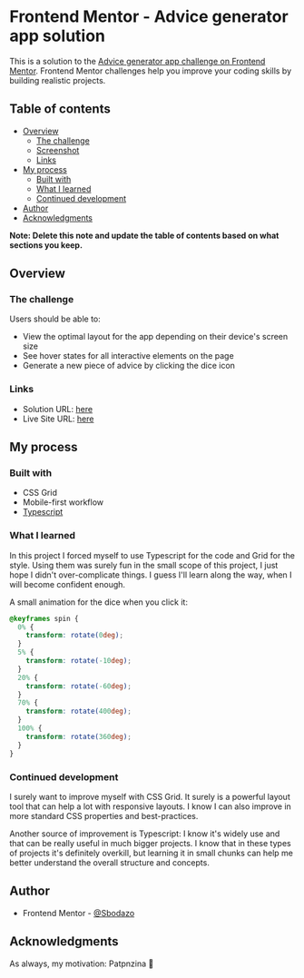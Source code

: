 # Frontend Mentor - Advice generator app solution

This is a solution to the [Advice generator app challenge on Frontend Mentor](https://www.frontendmentor.io/challenges/advice-generator-app-QdUG-13db). Frontend Mentor challenges help you improve your coding skills by building realistic projects.

## Table of contents

- [Overview](#overview)
  - [The challenge](#the-challenge)
  - [Screenshot](#screenshot)
  - [Links](#links)
- [My process](#my-process)
  - [Built with](#built-with)
  - [What I learned](#what-i-learned)
  - [Continued development](#continued-development)
- [Author](#author)
- [Acknowledgments](#acknowledgments)

**Note: Delete this note and update the table of contents based on what sections you keep.**

## Overview

### The challenge

Users should be able to:

- View the optimal layout for the app depending on their device's screen size
- See hover states for all interactive elements on the page
- Generate a new piece of advice by clicking the dice icon

### Links

- Solution URL: [here](https://github.com/Sbodazo/Frontend-Mentor_Advice-Generator_App)
- Live Site URL: [here](https://sbodazo.github.io/Frontend-Mentor_Advice-Generator_App/src/)

## My process

### Built with

- CSS Grid
- Mobile-first workflow
- [Typescript](https://www.typescriptlang.org/)


### What I learned

In this project I forced myself to use Typescript for the code and Grid for the style. Using them was surely fun in the small scope of this project, I just hope I didn't over-complicate things. I guess I'll learn along the way, when I will become confident enough.

A small animation for the dice when you click it:
```css
@keyframes spin {
  0% {
    transform: rotate(0deg);
  }
  5% {
    transform: rotate(-10deg);
  }
  20% {
    transform: rotate(-60deg);
  }
  70% {
    transform: rotate(400deg);
  }
  100% {
    transform: rotate(360deg);
  }
}
```

### Continued development

I surely want to improve myself with CSS Grid. It surely is a powerful layout tool that can help a lot with responsive layouts. I know I can also improve in more standard CSS properties and best-practices.

Another source of improvement is Typescript: I know it's widely use and that can be really useful in much bigger projects. I know that in these types of projects it's definitely overkill, but learning it in small chunks can help me better understand the overall structure and concepts.

## Author

- Frontend Mentor - [@Sbodazo](https://www.frontendmentor.io/profile/Sbodazo)

## Acknowledgments

As always, my motivation: Patpnzina 🦆

